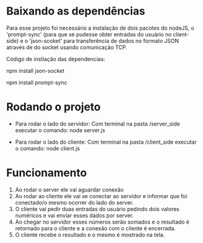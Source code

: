 # Baixando as dependências

Para esse projeto foi necessário a instalação de dois pacotes do nodeJS, o 'prompt-sync' (para que se pudesse obter entradas do usuário no client-side) e o 'json-scoket' para transferência de dados no formato JSON através de do socket usando comunicação TCP.

Código de instlação das dependencias:

npm install json-socket

npm install prompt-sync

# Rodando o projeto

* Para rodar o lado do servidor:
Com terminal na pasta /server_side executar o comando:
node server.js

* Para rodar o lado do cliente:
Com terminal na pasta /client_side executar o comando:
node client.js

# Funcionamento
1. Ao rodar o server ele vai aguardar conexão
2. Ao rodar ao cliente ele vai se conectar ao servidor e informar que foi conectado/o mesmo ocorrer do lado do server.
3. O cliente vai pedir duas entradas do usuário pedindo dois valores numéricos e vai enviar esses dados por server.
4. Ao chegar no servidor esses números serão somados e o resultado é retornado para o cliente e a conexão com o cliente é encerrada.
5. O cliente recebe o resultado e o mesmo é mostrado na tela.